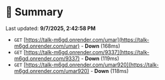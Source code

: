 # 📖 Summary
Last updated: **9/7/2025, 2:42:58 PM**

- `GET` [https://talk-m6gd.onrender.com/umar](https://talk-m6gd.onrender.com/umar) - **Down** (168ms)
- `GET` [https://talk-m6gd.onrender.com/9337](https://talk-m6gd.onrender.com/9337) - **Down** (119ms)
- `GET` [https://talk-m6gd.onrender.com/umar920](https://talk-m6gd.onrender.com/umar920) - **Down** (118ms)
